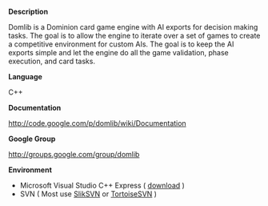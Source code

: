 **Description**

Domlib is a Dominion card game engine with AI exports for decision making tasks. The goal is to allow the engine to iterate over a set of games to create a competitive environment for custom AIs. The goal is to keep the AI exports simple and let the engine do all the game validation, phase execution, and card tasks.

**Language**

C++

**Documentation**

http://code.google.com/p/domlib/wiki/Documentation

**Google Group**

http://groups.google.com/group/domlib

**Environment**

  * Microsoft Visual Studio C++ Express ( [download](http://www.microsoft.com/express/windows/) )
  * SVN ( Most use [SlikSVN](http://www.sliksvn.com/en/download) or [TortoiseSVN](http://tortoisesvn.tigris.org/) )